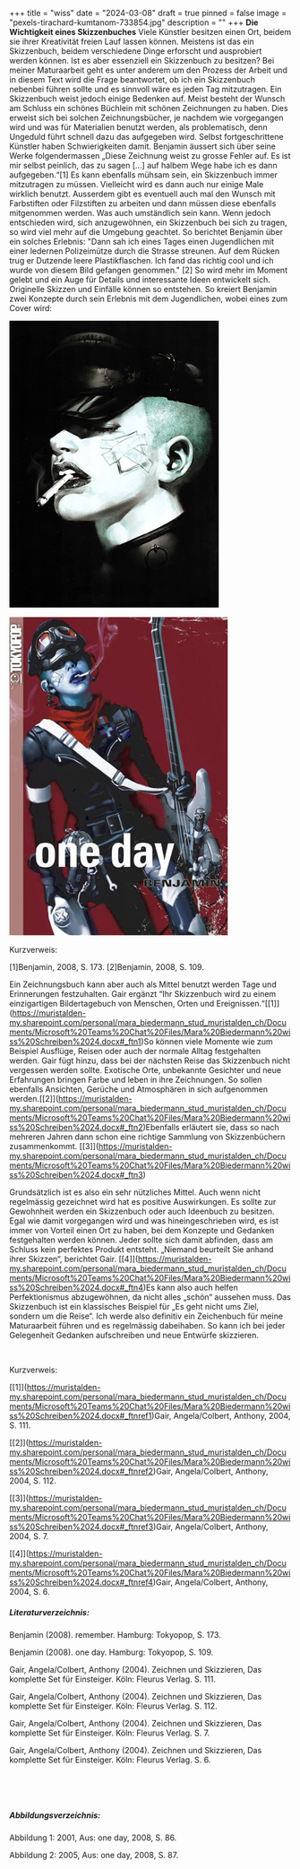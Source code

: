 +++
title = "wiss"
date = "2024-03-08"
draft = true
pinned = false
image = "pexels-tirachard-kumtanom-733854.jpg"
description = ""
+++
**Die Wichtigkeit eines Skizzenbuches**
Viele Künstler besitzen einen Ort, beidem sie ihrer Kreativität freien Lauf lassen können. Meistens ist das ein Skizzenbuch, beidem verschiedene Dinge erforscht und ausprobiert werden können. Ist es aber essenziell ein Skizzenbuch zu besitzen? Bei meiner Maturaarbeit geht es unter anderem um den Prozess der Arbeit und in diesem Text wird die Frage beantwortet, ob ich ein Skizzenbuch nebenbei führen sollte und es sinnvoll wäre es jeden Tag mitzutragen.
Ein Skizzenbuch weist jedoch einige Bedenken auf. Meist besteht der Wunsch am Schluss ein schönes Büchlein mit schönen Zeichnungen zu haben. Dies erweist sich bei solchen Zeichnungsbücher, je nachdem wie vorgegangen wird und was für Materialien benutzt werden, als problematisch, denn Ungeduld führt schnell dazu das aufgegeben wird. Selbst fortgeschrittene Künstler haben Schwierigkeiten damit. Benjamin äussert sich über seine Werke folgendermassen „Diese Zeichnung weist zu grosse Fehler auf. Es ist mir selbst peinlich, das zu sagen \[…] auf halbem Wege habe ich es dann aufgegeben.“\[1]
Es kann ebenfalls mühsam sein, ein Skizzenbuch immer mitzutragen zu müssen. Vielleicht wird es dann auch nur einige Male wirklich benutzt. Ausserdem gibt es eventuell auch mal den Wunsch mit Farbstiften oder Filzstiften zu arbeiten und dann müssen diese ebenfalls mitgenommen werden. Was auch umständlich sein kann. 
Wenn jedoch entschieden wird, sich anzugewöhnen, ein Skizzenbuch bei sich zu tragen, so wird viel mehr auf die Umgebung geachtet. So berichtet Benjamin über ein solches Erlebnis: 
	"Dann sah ich eines Tages einen Jugendlichen mit einer ledernen Polizeimütze durch die Strasse streunen. Auf dem Rücken trug er Dutzende leere Plastikflaschen. Ich fand das richtig cool und ich wurde von diesem Bild gefangen genommen." \[2]
So wird mehr im Moment gelebt und ein Auge für Details und interessante Ideen entwickelt sich. Originelle Skizzen und Einfälle können so entstehen. So kreiert Benjamin zwei Konzepte durch sein Erlebnis mit dem Jugendlichen, wobei eines zum Cover wird:



![Abb. 1: one day, 2008, S. 86.            ](unnamed.jpg)



![Abb. 2: one day, 2008, S.87.](4457.jpg)



Kurzverweis:

\[1]Benjamin, 2008, S. 173.
\[2]Benjamin, 2008, S. 109.



Ein Zeichnungsbuch kann aber auch als Mittel benutzt werden Tage und Erinnerungen festzuhalten. Gair ergänzt “Ihr Skizzenbuch wird zu einem einzigartigen Bildertagebuch von Menschen, Orten und Ereignissen.“[\[1]](https://muristalden-my.sharepoint.com/personal/mara_biedermann_stud_muristalden_ch/Documents/Microsoft%20Teams%20Chat%20Files/Mara%20Biedermann%20wiss%20Schreiben%2024.docx#_ftn1)So können viele Momente wie zum Beispiel Ausflüge, Reisen oder auch der normale Alltag festgehalten werden. Gair fügt hinzu, dass bei der nächsten Reise das Skizzenbuch nicht vergessen werden sollte. Exotische Orte, unbekannte Gesichter und neue Erfahrungen bringen Farbe und leben in ihre Zeichnungen. So sollen ebenfalls Ansichten, Gerüche und Atmosphären in sich aufgenommen werden.[\[2]](https://muristalden-my.sharepoint.com/personal/mara_biedermann_stud_muristalden_ch/Documents/Microsoft%20Teams%20Chat%20Files/Mara%20Biedermann%20wiss%20Schreiben%2024.docx#_ftn2)Ebenfalls erläutert sie, dass so nach mehreren Jahren dann schon eine richtige Sammlung von Skizzenbüchern zusammenkommt. [\[3]](https://muristalden-my.sharepoint.com/personal/mara_biedermann_stud_muristalden_ch/Documents/Microsoft%20Teams%20Chat%20Files/Mara%20Biedermann%20wiss%20Schreiben%2024.docx#_ftn3)

Grundsätzlich ist es also ein sehr nützliches Mittel. Auch wenn nicht regelmässig gezeichnet wird hat es positive Auswirkungen. Es sollte zur Gewohnheit werden ein Skizzenbuch oder auch Ideenbuch zu besitzen. Egal wie damit vorgegangen wird und was hineingeschrieben wird, es ist immer von Vorteil einen Ort zu haben, bei dem Konzepte und Gedanken festgehalten werden können. Jeder sollte sich damit abfinden, dass am Schluss kein perfektes Produkt entsteht. „Niemand beurteilt Sie anhand ihrer Skizzen“, berichtet Gair. [\[4]](https://muristalden-my.sharepoint.com/personal/mara_biedermann_stud_muristalden_ch/Documents/Microsoft%20Teams%20Chat%20Files/Mara%20Biedermann%20wiss%20Schreiben%2024.docx#_ftn4)Es kann also auch helfen Perfektionismus abzugewöhnen, da nicht alles „schön“ aussehen muss. Das Skizzenbuch ist ein klassisches Beispiel für „Es geht nicht ums Ziel, sondern um die Reise“. Ich werde also definitiv ein Zeichenbuch für meine Maturaarbeit führen und es regelmässig dabeihaben. So kann ich bei jeder Gelegenheit Gedanken aufschreiben und neue Entwürfe skizzieren.

 

Kurzverweis:

[\[1]](https://muristalden-my.sharepoint.com/personal/mara_biedermann_stud_muristalden_ch/Documents/Microsoft%20Teams%20Chat%20Files/Mara%20Biedermann%20wiss%20Schreiben%2024.docx#_ftnref1)Gair, Angela/Colbert, Anthony, 2004, S. 111.

[\[2]](https://muristalden-my.sharepoint.com/personal/mara_biedermann_stud_muristalden_ch/Documents/Microsoft%20Teams%20Chat%20Files/Mara%20Biedermann%20wiss%20Schreiben%2024.docx#_ftnref2)Gair, Angela/Colbert, Anthony, 2004, S. 112.

[\[3]](https://muristalden-my.sharepoint.com/personal/mara_biedermann_stud_muristalden_ch/Documents/Microsoft%20Teams%20Chat%20Files/Mara%20Biedermann%20wiss%20Schreiben%2024.docx#_ftnref3)Gair, Angela/Colbert, Anthony, 2004, S. 7.

[\[4]](https://muristalden-my.sharepoint.com/personal/mara_biedermann_stud_muristalden_ch/Documents/Microsoft%20Teams%20Chat%20Files/Mara%20Biedermann%20wiss%20Schreiben%2024.docx#_ftnref4)Gair, Angela/Colbert, Anthony, 2004, S. 6.







##### Literaturverzeichnis:

Benjamin (2008). remember. Hamburg: Tokyopop, S. 173.

Benjamin (2008). one day. Hamburg: Tokyopop, S. 109.

Gair, Angela/Colbert, Anthony (2004). Zeichnen und Skizzieren, Das komplette Set für Einsteiger. Köln: Fleurus Verlag. S. 111.

Gair, Angela/Colbert, Anthony (2004). Zeichnen und Skizzieren, Das komplette Set für Einsteiger. Köln: Fleurus Verlag. S. 112.

Gair, Angela/Colbert, Anthony (2004). Zeichnen und Skizzieren, Das komplette Set für Einsteiger. Köln: Fleurus Verlag. S. 7.

Gair, Angela/Colbert, Anthony (2004). Zeichnen und Skizzieren, Das komplette Set für Einsteiger. Köln: Fleurus Verlag. S. 6.

 

 

##### Abbildungsverzeichnis:

Abbildung 1: 2001, Aus: one day, 2008, S. 86.

Abbildung 2: 2005, Aus: one day, 2008, S. 87.